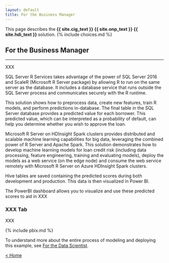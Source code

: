 ```yaml
---
layout: default
title: For the Business Manager
---
```

<div class="alert alert-success" role="alert"> This page describes the 
<strong>
<span class="cig">{{ site.cig_text }}</span>
<span class="onp">{{ site.onp_text }}</span>
<span class="hdi">{{ site.hdi_text }}</span> 
</strong>
solution.
{% include choices.md %}
</div> 

## For the Business Manager
------------------------------

XXX
<p></p>
<div class="sql"> 
SQL Server R Services takes advantage of the power of SQL Server 2016 and ScaleR (Microsoft R Server package) by allowing R to run on the same server as the database. It includes a database service that runs outside the SQL Server process and communicates securely with the R runtime. 
<p></p>
This solution shows how to preprocess data, create new features, train R models, and perform predictions in-database. The final table in the SQL Server database provides a predicted value for each borrower. This predicted value, which can be interpreted as a probability of default, can help you determine whether you wish to approve the loan.
<p></p>
</div>
<div class="hdi">
Microsoft R Server on HDInsight Spark clusters provides distributed and scalable machine learning capabilities for big data, leveraging the combined power of R Server and Apache Spark. This solution demonstrates how to develop machine learning models for loan credit risk (including data processing, feature engineering, training and evaluating models), deploy the models as a web service (on the edge node) and consume the web service remotely with Microsoft R Server on Azure HDInsight Spark clusters. 

<p></p>
Hive tables are saved containing the predicted scores during both development and production. This data is then visualized in Power BI.
<p></p>
</div>

The PowerBI dashboard allows you to visualize and use these predicted scores to aid in XXX

### XXX Tab
XXX
<p></p>


 <p></p> 

{% include pbix.md %}


To understand more about the entire process of modeling and deploying this example, see [For the Data Scientist](data-scientist.html).
 

[&lt; Home](index.html)
